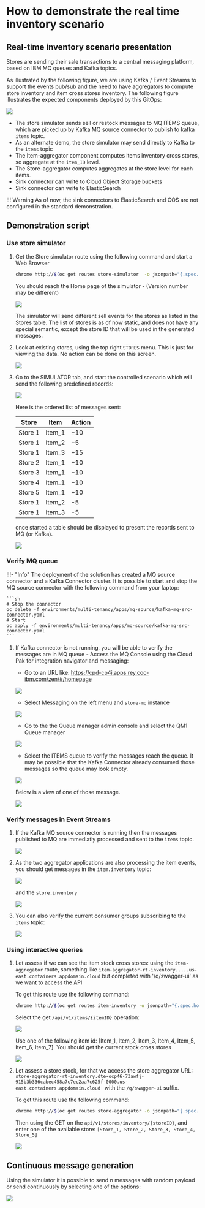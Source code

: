 # How to demonstrate the real time inventory scenario

## Real-time inventory scenario presentation

Stores are sending their sale transactions to a central messaging platform, based on IBM MQ queues and Kafka topics.

As illustrated by the following figure, we are using Kafka / Event Streams to support the events pub/sub and 
the need to have aggregators to compute store inventory and item cross stores inventory. The following figure illustrates the expected
components deployed by this GitOps:

![](./images/mq-es-demo.png)

* The store simulator sends sell or restock messages to MQ ITEMS queue, which are picked up by Kafka MQ source connector to publish to kafka `items` topic. 
* As an alternate demo, the store simulator may send directly to Kafka to the `items` topic
* The Item-aggregator component computes items inventory cross stores, so aggregate at the `item_ID` level. 
* The Store-aggregator computes aggregates at the store level for each items.
* Sink connector can write to Cloud Object Storage buckets
* Sink connector can write to ElasticSearch

!!! Warning
    As of now, the sink connectors to ElasticSearch and COS are not configured in the standard demonstration.
## Demonstration script

### Use store simulator

1. Get the Store simulator route using the following command and start a Web Browser

    ```sh
    chrome http://$(oc get routes store-simulator  -o jsonpath="{.spec.host}")
    ```

    You should reach the Home page of the simulator - (Version number may be different)

    ![](./images/home-page.png)

    The simulator will send different sell events for the stores as listed in the Stores table. The list of stores is as of now static, and does not have any special semantic, except the store ID that will be used in the generated messages.  


1. Look at existing stores, using the top right `STORES` menu. This is just for viewing the data. No action can be done on this screen.

    ![](./images/stores-view.png)

1. Go to the SIMULATOR tab, and start the controlled scenario which will send the following predefined records:

    ![](./images/simulator-ctl.png)

    Here is the ordered list of messages sent:

    | Store | Item | Action |
    | --- | --- | --- |
    | Store 1 | Item_1 | +10 |
    | Store 1 | Item_2 | +5 |
    | Store 1 | Item_3 | +15 |
    | Store 2 | Item_1 | +10 |
    | Store 3 | Item_1 | +10 |
    | Store 4 | Item_1 | +10 |
    | Store 5 | Item_1 | +10 |
    | Store 1 | Item_2 | -5 |
    | Store 1 | Item_3 | -5 |


    once started a table should be displayed to present the records sent to MQ (or Kafka).

    ![](./images/send-msgs.png) 

### Verify MQ queue

!!!- "Info"
    The deployment of the solution has created a MQ source connector and a Kafka Connector cluster. It is possible to start and stop the MQ source connector with the following command from your laptop:

    ```sh
    # Stop the connector
    oc delete -f environments/multi-tenancy/apps/mq-source/kafka-mq-src-connector.yaml 
    # Start
    oc apply -f environments/multi-tenancy/apps/mq-source/kafka-mq-src-connector.yaml 
    ```

1. If Kafka connector is not running, you will be able to verify the messages are in MQ queue -  Access the MQ Console using the Cloud Pak for integration navigator and messaging: 

    * Go to an URL like: https://cpd-cp4i.apps.rey.coc-ibm.com/zen/#/homepage

    ![](./images/cp4i-nav.png)

    * Select Messaging on the left menu and `store-mq` instance

    ![](./images/cp4i-messagings.png)

    * Go to the the Queue manager admin console and select the QM1 Queue manager 

    ![](./images/qm1-qm.png)

    * Select the ITEMS queue to verify the messages reach the queue. It may be possible that the Kafka Connector already consumed those messages
    so the queue may look empty.

    ![](./images/msg-in-queue.png)

    Below is a view of one of those message.

    ![](./images/one-msg-queue.png)

### Verify messages in Event Streams

1. If the Kafka MQ source connector is running then the messages published to MQ are immediatly processed and sent to the `items` topic.

    ![](./images/items-topic.png)

1. As the two aggregator applications are also processing the item events, you should get messages in the  `item.inventory` topic:

    ![](./images/item-inv-topic.png)

    and the `store.inventory`

    ![](./images/store-inv-topic.png)

1. You can also verify the current consumer groups subscribing to the `items` topic:

    ![](./images/consumer-groups.png)

### Using interactive queries

1. Let assess if we can see the item stock cross stores: using the `item-aggregator` route, something like ` item-aggregator-rt-inventory.....us-east.containers.appdomain.cloud ` but completed with '/q/swagger-ui' as we want to access the API
  
    To get this route use the following command:

    ```sh
    chrome http://$(oc get routes item-inventory -o jsonpath="{.spec.host}")/q/swagger-ui
    ```

    Select the get `/api/v1/items/{itemID}` operation:

    ![](./images/items-stock-req.png)

    Use one of the following item id: [Item_1, Item_2, Item_3, Item_4, Item_5, Item_6, Item_7]. You should get 
    the current stock cross stores

    ![](./images/item-stock-response.png)

1. Let assess a store stock, for that we access the store aggregator URL: `store-aggregator-rt-inventory.dte-ocp46-73awfj-915b3b336cabec458a7c7ec2aa7c625f-0000.us-east.containers.appdomain.cloud ` with the `/q/swagger-ui` suffix.

    To get this route use the following command:

    ```sh
    chrome http://$(oc get routes store-aggregator -o jsonpath="{.spec.host}")/q/swagger-ui
    ```

    Then using the GET on the `api/v1/stores/inventory/{storeID}`, and enter one of the available store: `[Store_1, Store_2, Store_3, Store_4, Store_5]`

    ![](./images/store-stock-req.png)


## Continuous message generation

Using the simulator it is possible to send n messages with random payload or send continuously by selecting one of the options:

![](./images/random-msgs.png)

